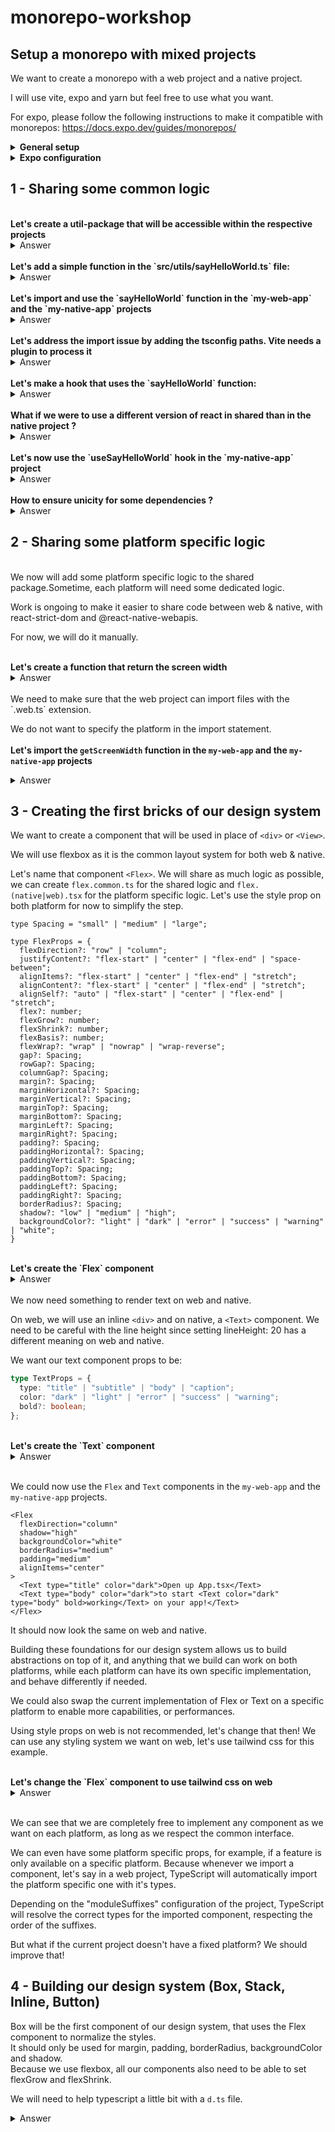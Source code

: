 # monorepo-workshop

## Setup a monorepo with mixed projects

We want to create a monorepo with a web project and a native project.

I will use vite, expo and yarn but feel free to use what you want.

For expo, please follow the following instructions to make it compatible with monorepos: https://docs.expo.dev/guides/monorepos/

<details>
  <summary><strong>General setup</strong></summary>

  ```sh
  mkdir packages
  cd packages

  npm create vite@latest
  npx create-expo-app@latest --template blank-typescript
  ```

  Let's set up a monorepo with yarn:

  ```sh
  yarn init
  yarn set version stable
  yarn install
  ```

  Let's set the node linker to node-modules in the `.yarnrc.yml` file:

  ```yml
  nodeLinker: node-modules
  ```

  Let's add the two projects as workspaces in the `package.json` file:

  ```json
  "workspaces": [
    "packages/*"
  ]
  ```
</details>
<details>
  <summary><strong>Expo configuration</strong></summary>

  Create a `metro.config.js` file in the `packages/my-native-app` folder

  Create an `index.js` file in the `packages/my-native-app` folder

  Update `package.json` to use the `index.js` file as entry point
</details>

## 1 - Sharing some common logic

<br/>
<strong>Let's create a util-package that will be accessible within the respective projects</strong>

<details>
  <summary>Answer</summary>

  ```sh
  mkdir packages/util-shared
  cd packages/util-shared
  yarn init
  ```
  Make sure to set the name to `@my-monorepo/util-shared` and the version to `1.0.0`

  Add the shared package as a dependency to the web & native projects

  ```json
  "dependencies": {
    "@my-monorepo/util-shared": "1.0.0"
  }
  ```
</details>

<br/>
<strong>Let's add a simple function in the `src/utils/sayHelloWorld.ts` file:</strong>

<details>
  <summary>Answer</summary>

  In the `packages/util-shared/src/utils/sayHelloWorld.ts` file:

  ```ts
  export function sayHelloWorld() {
    console.log("Hello World");
  }
  ```
</details>

<br/>
<strong>Let's import and use the `sayHelloWorld` function in the `my-web-app` and the `my-native-app` projects</strong>

<details>
  <summary>Answer</summary>

  In the `packages/my-web-app/src/App.tsx` && `packages/my-native-app/App.tsx` files:

  ```tsx
  import { sayHelloWorld } from "@my-monorepo/util-shared/utils/sayHelloWorld";

  sayHelloWorld();
  ```
</details>

<br/>
<strong>Let's address the import issue by adding the tsconfig paths. Vite needs a plugin to process it</strong>

<details>
  <summary>Answer</summary>
  In the `packages/my-web-app` folder:

  ```sh
  yarn add -D vite-tsconfig-paths
  ```

  In the `packages/my-web-app/vite.config.ts` file:

  ```ts
  import tsconfigPaths from 'vite-tsconfig-paths';

  export default defineConfig({ plugins: [react(), tsconfigPaths()] });
  ```

  In the `packages/my-web-app/tsconfig.app.json` and the `packages/my-native-app/tsconfig.json` files:

  ```json
  "paths": {
    "@my-monorepo/util-shared/*": ["../util-shared/src/*"]
  }
  ```
</details>

<br/>
<strong>Let's make a hook that uses the `sayHelloWorld` function:</strong>

<details>
  <summary>Answer</summary>

  In the `packages/util-shared/src/hooks/useSayHelloWorld.ts` file:

  ```tsx
  import { useEffect } from "react";
  import { sayHelloWorld } from "@my-monorepo/util-shared";

  export function useSayHelloWorld() {
    useEffect(() => {
      sayHelloWorld();
    }, []);
  }
  ```
</details>

<br/>
<strong>What if we were to use a different version of react in shared than in the native project ?</strong>

<details>
  <summary>Answer</summary>

  Let's add react 18.3.1 as a dependency in the `packages/util-shared/package.json` file:

  ```json
  "dependencies": {
    "react": "18.3.1"
  }
  ```
</details>

<br/>
<strong>Let's now use the `useSayHelloWorld` hook in the `my-native-app` project</strong>

<details>
  <summary>Answer</summary>

  In the `packages/my-native-app/App.tsx` file:

  ```tsx
  import { useSayHelloWorld } from "@my-monorepo/util-shared/hooks/useSayHelloWorld";

  useSayHelloWorld();
  ```
</details>

<br/>
<strong>How to ensure unicity for some dependencies ?</strong>

<details>
  <summary>Answer</summary>

  There are multiple ways to do that:
  - Forcing the version of a package across the monorepo
  - Forcing the resolution of a dependency to a specific version per project within the bundling process

  To allow more flexibility, we will use the second approach.
  To do that, we can:
  - use babel with babel-plugin-module-resolver
  - use metro with the disableHierarchicalLookup option (this is a bit extreme as it applies to all dependencies)
  - use a custom resolver with metro for selected dependencies

  For this example, we will use the custom resolver with metro for selected dependencies.

  In the `packages/my-native-app/metro.config.js` file:

  ```js
  const path = require("path");

  const librariesToDedupe = [
    "react-native",
    "react",
    "react-native-safe-area-context",
    "react-native-svg",
  ];
  const regexes = librariesToDedupe.map((lib) => new RegExp(`^${lib}(/.*)?$`));

  const resolvePathFromProjectRoot = (filePath) => {
    return {
      type: "sourceFile",
      filePath: require.resolve(filePath, {
        paths: [projectRoot],
      }),
    };
  };

  config.resolver.resolveRequest = (context, moduleName, platform) => {
    const results = regexes.find((regex) => regex.test(moduleName))?.exec(moduleName);
    if (results?.[1]) {
      try {
        return resolvePathFromProjectRoot(`${moduleName}.${platform}`);
      } catch (err) {
        // Ignore err
      }
      if (platform === "ios" || platform === "android") {
        try {
          return resolvePathFromProjectRoot(`${moduleName}.native`);
        } catch (err) {
          // Ignore err
        }
      } else if (platform === "web") {
        try {
          return resolvePathFromProjectRoot(`${moduleName}.web`);
        } catch (err) {
          // Ignore err
        }
      }
    }
    if (results) {
      return resolvePathFromProjectRoot(moduleName);
    }

    return context.resolveRequest(context, moduleName, platform);
  };
  ```
</details>

## 2 - Sharing some platform specific logic

<br/>
We now will add some platform specific logic to the shared package.Sometime, each platform will need some dedicated logic.

Work is ongoing to make it easier to share code between web & native, with react-strict-dom and @react-native-webapis.

For now, we will do it manually.

<br/>
<strong>Let's create a function that return the screen width</strong>

<details>
  <summary>Answer</summary>

  In the `packages/util-shared/src/utils/getScreenWidth.web.ts` file:

  ```ts
  export function getScreenWidth() {
    return window.screen.width;
  }
  ```

  In the `packages/util-shared/src/utils/getScreenWidth.native.ts` file:

  ```ts
  import { Dimensions } from "react-native";

  export function getScreenWidth() {
    return Dimensions.get("window").width;
  }
  ```
</details>

<br/>
We need to make sure that the web project can import files with the `.web.ts` extension.

We do not want to specify the platform in the import statement.
<br/>
<br/>
<strong>Let's import the `getScreenWidth` function in the `my-web-app` and the `my-native-app` projects</strong>

<details>
  <summary>Answer</summary>
  In the `packages/my-web-app/tsconfig.json` and the `packages/my-native-app/tsconfig.json` files:

  ```json
  "moduleSuffixes": [".web", ""],
  ```
  OR
  ```json
  "moduleSuffixes": [".ios", ".android", ".native", ""],
  ```
  In the `packages/my-web-app/vite.config.ts` file:

  ```ts
  resolve: {
    extensions: [
      ".web.ts",
      ".web.tsx",
      ".web.js",
      ".web.jsx",
      ".ts",
      ".tsx",
      ".js",
      ".jsx",
      ".json",
      ".mjs",
      ".cjs",
    ],
  },
  ```

  In the `packages/my-web-app/src/App.tsx` and the `packages/my-native-app/App.tsx` files:

  ```tsx
  import { getScreenWidth } from "@my-monorepo/util-shared/utils/getScreenWidth";

  console.log(getScreenWidth());
  ```
</details>

## 3 - Creating the first bricks of our design system

We want to create a component that will be used in place of `<div>` or `<View>`.

We will use flexbox as it is the common layout system for both web & native.

Let's name that component `<Flex>`. We will share as much logic as possible, we can create `flex.common.ts` for the shared logic and `flex.(native|web).tsx` for the platform specific logic. Let's use the style prop on both platform for now to simplify the step.

```tsx
type Spacing = "small" | "medium" | "large";

type FlexProps = {
  flexDirection?: "row" | "column";
  justifyContent?: "flex-start" | "center" | "flex-end" | "space-between";
  alignItems?: "flex-start" | "center" | "flex-end" | "stretch";
  alignContent?: "flex-start" | "center" | "flex-end" | "stretch";
  alignSelf?: "auto" | "flex-start" | "center" | "flex-end" | "stretch";
  flex?: number;
  flexGrow?: number;
  flexShrink?: number;
  flexBasis?: number;
  flexWrap?: "wrap" | "nowrap" | "wrap-reverse";
  gap?: Spacing;
  rowGap?: Spacing;
  columnGap?: Spacing;
  margin?: Spacing;
  marginHorizontal?: Spacing;
  marginVertical?: Spacing;
  marginTop?: Spacing;
  marginBottom?: Spacing;
  marginLeft?: Spacing;
  marginRight?: Spacing;
  padding?: Spacing;
  paddingHorizontal?: Spacing;
  paddingVertical?: Spacing;
  paddingTop?: Spacing;
  paddingBottom?: Spacing;
  paddingLeft?: Spacing;
  paddingRight?: Spacing;
  borderRadius?: Spacing;
  shadow?: "low" | "medium" | "high";
  backgroundColor?: "light" | "dark" | "error" | "success" | "warning" | "white";
}
```

<br/>
<strong>Let's create the `Flex` component</strong>

<details>
  <summary>Answer</summary>

  In the `packages/util-shared/src/components/Flex.web.tsx` file:

  ```tsx
  import { FlexProps, getStyleFromProps } from "./Flex.common";
  import React from "react";

  const defaultStyles = {
    flexDirection: "column",
    display: "flex",
  } as const;

  export const Flex = ({
    children,
    ...props
  }: FlexProps & { children?: React.ReactNode }) => {
    const style = {
      ...defaultStyles,
      ...getStyleFromProps(props, "web"),
    };
    return <div style={style}>{children}</div>;
  };
  ```

  In the `packages/util-shared/src/components/Flex.native.tsx` file:

  ```tsx
  import { View, Platform } from "react-native";
  import { FlexProps, getStyleFromProps } from "./Flex.common";
  import React from "react";

  const defaultStyles = {
    flexDirection: "column",
    alignContent: "stretch",
    flexShrink: 1,
  } as const;

  export const Flex = ({
    children,
    ...props
  }: FlexProps & { children?: React.ReactNode }) => {
    const style = {
      ...defaultStyles,
      ...getStyleFromProps(props, Platform.OS as "android" | "ios"),
    };
    return <View style={style}>{children}</View>;
  };
  ```

  And in the `packages/util-shared/src/components/Flex.common.ts` file:

  ```ts
  import { type CSSProperties } from "react";
  import { match } from "ts-pattern";

  import type {ViewStyle} from 'react-native';

  export type Spacing = "small" | "medium" | "large";

  type BackgroundColor = "light" | "dark" | "error" | "success" | "warning" | "white";

  export type FlexProps = {
    flexDirection?: "row" | "column";
    justifyContent?: "flex-start" | "center" | "flex-end" | "space-between";
    alignItems?: "flex-start" | "center" | "flex-end" | "stretch";
    alignContent?: "flex-start" | "center" | "flex-end" | "stretch";
    alignSelf?: "auto" | "flex-start" | "center" | "flex-end" | "stretch";
    flex?: number;
    flexGrow?: number;
    flexShrink?: number;
    flexBasis?: number;
    flexWrap?: "wrap" | "nowrap" | "wrap-reverse";
    gap?: Spacing;
    rowGap?: Spacing;
    columnGap?: Spacing;
    margin?: Spacing;
    marginHorizontal?: Spacing;
    marginVertical?: Spacing;
    marginTop?: Spacing;
    marginBottom?: Spacing;
    marginLeft?: Spacing;
    marginRight?: Spacing;
    padding?: Spacing;
    paddingHorizontal?: Spacing;
    paddingVertical?: Spacing;
    paddingTop?: Spacing;
    paddingBottom?: Spacing;
    paddingLeft?: Spacing;
    paddingRight?: Spacing;
    borderRadius?: Spacing;
    shadow?: "low" | "medium" | "high";
    backgroundColor?: BackgroundColor;
  }

  export const getBackgroundColor = (color: BackgroundColor) => {
    return match({ color })
      .with({ color: "light" }, () => "#fafafa")
      .with({ color: "dark" }, () => "#121212")
      .with({ color: "error" }, () => "#FF5252")
      .with({ color: "success" }, () => "#4CAF50")
      .with({ color: "warning" }, () => "#FF9800")
      .with({ color: "white" }, () => "#fff")
      .exhaustive();
  }

  export const getSpacingValue = (spacing: Spacing) => {
    return match(spacing)
      .with("small", () => 4)
      .with("medium", () => 8)
      .with("large", () => 16)
      .exhaustive();
  };

  const getShadowValue = (shadow: "low" | "medium" | "high", platform: "web" | "android" | "ios") => {
    return match({ shadow, platform })
      .with({ shadow: "low", platform: "web" }, () => ({
        boxShadow: "0 1px 1px 0 rgba(0, 0, 0, 0.18)",
      }))
      .with({ shadow: "medium", platform: "web" }, () => ({
        boxShadow: "0 1px 1px 0 rgba(0, 0, 0, 0.22)",
      }))
      .with({ shadow: "high", platform: "web" }, () => ({
        boxShadow: "0 2px 2px 0 rgba(0, 0, 0, 0.25)",
      }))
      .with({ shadow: "low", platform: "ios" }, () => ({
        shadowColor: "#000",
        shadowOffset: { width: 0, height: 1 },
        shadowOpacity: 0.18,
        shadowRadius: 1.0,
      }))
      .with({ shadow: "medium", platform: "ios" }, () => ({
        shadowColor: "#000",
        shadowOffset: { width: 0, height: 1 },
        shadowOpacity: 0.22,
        shadowRadius: 2.22,
      }))
      .with({ shadow: "high", platform: "ios" }, () => ({
        shadowColor: "#000",
        shadowOffset: { width: 0, height: 2 },
        shadowOpacity: 0.25,
        shadowRadius: 3.84,
      }))
      .with({ shadow: "low", platform: "android" }, () => ({
        elevation: 1,
      }))
      .with({ shadow: "medium", platform: "android" }, () => ({
        elevation: 2,
      }))
      .with({ shadow: "high", platform: "android" }, () => ({
        elevation: 4,
      }))
      .exhaustive();
  };

  export const getStyleFromProps = (props: FlexProps, platform: "web" | "android" | "ios") => {
    return Object.entries(props).reduce<CSSProperties & ViewStyle>((acc, [key, value]) => {
      return {
        ...acc,
        ...match(key)
          .with(
            "margin",
            "marginHorizontal",
            "marginVertical",
            "marginTop",
            "marginBottom",
            "marginLeft",
            "marginRight",
            "padding",
            "paddingHorizontal",
            "paddingVertical",
            "paddingTop",
            "paddingBottom",
            "paddingLeft",
            "paddingRight",
            "rowGap",
            "columnGap",
            "gap",
            "borderRadius",
            (key) => {
              return {
                [key]: getSpacingValue(value as Spacing),
              };
            }
          )
          .with("shadow", () => {
            return getShadowValue(value as "low" | "medium" | "high", platform);
          })
          .with("backgroundColor", () => {
            return {
              backgroundColor: getBackgroundColor(
                value as "light" | "dark" | "error" | "success" | "warning" | "white"
              ),
            };
          })
          .otherwise((key) => ({
            [key]: value,
          })),
      };
    }, {});
  };
  ```
</details>

<br/>
We now need something to render text on web and native.

On web, we will use an inline `<div>` and on native, a `<Text>` component. We need to be careful with the line height since setting lineHeight: 20 has a different meaning on web and native.

We want our text component props to be:

```ts
type TextProps = {
  type: "title" | "subtitle" | "body" | "caption";
  color: "dark" | "light" | "error" | "success" | "warning";
  bold?: boolean;
};
```

<br/>
<strong>Let's create the `Text` component</strong>

<details>
  <summary>Answer</summary>

  In the `packages/util-shared/src/components/Text.web.tsx` file:

  ```tsx
  import { match } from "ts-pattern";
  import { TextProps, getStyleFromProps } from "./Text.common";
  import React from "react";

  const defaultStyles = {
    display: "inline",
  } as const;

  const getLineHeight = (type: TextProps["type"]) => {
    return match(type)
      .with("title", () => ({ lineHeight: "32px" }))
      .with("subtitle", () => ({ lineHeight: "24px" }))
      .with("body", () => ({ lineHeight: "20px" }))
      .with("caption", () => ({ lineHeight: "16px" }))
      .exhaustive();
  };

  export const Text = ({
    children,
    color,
    type,
    bold,
  }: TextProps & { children?: React.ReactNode }) => {
    const style = {
      ...defaultStyles,
      ...getLineHeight(type),
      ...getStyleFromProps({ color, type, bold }),
    };
    return <div style={style}>{children}</div>;
  };
  ```

  In the `packages/util-shared/src/components/Text.native.tsx` file:

  ```tsx
  import { Text as RNText } from "react-native";
  import { TextProps, getStyleFromProps } from "./Text.common";
  import React from "react";
  import { match } from "ts-pattern";

  const getLineHeight = (type: TextProps["type"]) => {
    return match(type)
      .with("title", () => ({ lineHeight: 32 }))
      .with("subtitle", () => ({ lineHeight: 24 }))
      .with("body", () => ({ lineHeight: 20 }))
      .with("caption", () => ({ lineHeight: 16 }))
      .exhaustive();
  };

  export const Text = ({ children, color, type, bold }: TextProps & { children?: React.ReactNode }) => {
    const style = {
      ...getStyleFromProps({ color, type, bold }),
      ...getLineHeight(type),
    };
    return <RNText style={style}>{children}</RNText>;
  };
  ```

  In the `packages/util-shared/src/components/Text.common.ts` file:

  ```ts
  import { match } from "ts-pattern";
  import type { TextStyle } from "react-native";
  import type { CSSProperties } from "react";

  export type TextProps = {
    type: "title" | "body" | "subtitle" | "caption";
    color: "dark" | "light" | "error" | "success" | "warning";
    bold?: boolean;
  };

  const getColorFromProps = (color: TextProps["color"]) => {
    return match({ color })
      .with({ color: "dark" }, () => "#000")
      .with({ color: "light" }, () => "#fff")
      .with({ color: "error" }, () => "#FF5252")
      .with({ color: "success" }, () => "#4CAF50")
      .with({ color: "warning" }, () => "#FF9800")
      .exhaustive();
  };

  export const getStyleFromProps = ({
    type,
    bold,
    color,
  }: TextProps): TextStyle & CSSProperties => {
    return {
      ...match(type)
        .with("title", () => ({ fontSize: 24 }))
        .with("subtitle", () => ({ fontSize: 18 }))
        .with("body", () => ({ fontSize: 14 }))
        .with("caption", () => ({ fontSize: 12 }))
        .exhaustive(),
      ...(bold ? { fontWeight: "bold" } : {}),
      color: getColorFromProps(color),
      fontFamily: "Georgia",
    };
  };
  ```
</details>

<br/>

We could now use the `Flex` and `Text` components in the `my-web-app` and the `my-native-app` projects.

```tsx
<Flex
  flexDirection="column"
  shadow="high"
  backgroundColor="white"
  borderRadius="medium"
  padding="medium"
  alignItems="center"
>
  <Text type="title" color="dark">Open up App.tsx</Text>
  <Text type="body" color="dark">to start <Text color="dark" type="body" bold>working</Text> on your app!</Text>
</Flex>
```

It should now look the same on web and native.

Building these foundations for our design system allows us to build abstractions on top of it, and anything that we build can work on both platforms, while each platform can have its own specific implementation, and behave differently if needed.

We could also swap the current implementation of Flex or Text on a specific platform to enable more capabilities, or performances.

Using style props on web is not recommended, let's change that then! We can use any styling system we want on web, let's use tailwind css for this example.

<br/>
<strong>Let's change the `Flex` component to use tailwind css on web</strong>

<details>
  <summary>Answer</summary>

  In the `packages/util-shared/src/components/Flex.web.tsx` file:

  ```tsx
  import { match, P } from "ts-pattern";
  import { FlexProps } from "./Flex.common";
  import React from "react";

  const getAlignItems = (value: FlexProps["alignItems"]) => {
    return match(value)
      .with("flex-start", () => "items-start")
      .with("flex-end", () => "items-end")
      .with("center", () => "items-center")
      .with("stretch", () => "items-stretch")
      .with(undefined, () => undefined)
      .exhaustive();
  };

  const getAlignContent = (value: FlexProps["alignContent"]) => {
    return match(value)
      .with("flex-start", () => "content-start")
      .with("flex-end", () => "content-end")
      .with("center", () => "content-center")
      .with("stretch", () => "content-stretch")
      .with(undefined, () => undefined)
      .exhaustive();
  };

  const getAlignSelf = (value: FlexProps["alignSelf"]) => {
    return match(value)
      .with("auto", () => "self-auto")
      .with("flex-start", () => "self-start")
      .with("flex-end", () => "self-end")
      .with("center", () => "self-center")
      .with("stretch", () => "self-stretch")
      .with(undefined, () => undefined)
      .exhaustive();
  };

  const getJustifyContent = (value: FlexProps["justifyContent"]) => {
    return match(value)
      .with("flex-start", () => "justify-start")
      .with("flex-end", () => "justify-end")
      .with("center", () => "justify-center")
      .with("space-between", () => "justify-between")
      .with(undefined, () => undefined)
      .exhaustive();
  };

  const getFlexDirection = (value: FlexProps["flexDirection"]) => {
    return match(value)
      .with("row", () => "flex-row")
      .with("column", () => "flex-col")
      .with(undefined, () => undefined)
      .exhaustive();
  };

  const getGap = (value: FlexProps["gap"]) => {
    return match(value)
      .with("small", () => "gap-1")
      .with("medium", () => "gap-2")
      .with("large", () => "gap-4")
      .with(undefined, () => undefined)
      .exhaustive();
  };

  const getRowGap = (value: FlexProps["rowGap"]) => {
    return match(value)
      .with("small", () => "gap-y-1")
      .with("medium", () => "gap-y-2")
      .with("large", () => "gap-y-4")
      .with(undefined, () => undefined)
      .exhaustive();
  };

  const getColumnGap = (value: FlexProps["columnGap"]) => {
    return match(value)
      .with("small", () => "gap-x-1")
      .with("medium", () => "gap-x-2")
      .with("large", () => "gap-x-4")
      .with(undefined, () => undefined)
      .exhaustive();
  };

  const getFlexWrap = (value: FlexProps["flexWrap"]) => {
    return match(value)
      .with("wrap", () => "flex-wrap")
      .with("wrap-reverse", () => "flex-wrap-reverse")
      .with("nowrap", () => "flex-nowrap")
      .with(undefined, () => undefined)
      .exhaustive();
  };

  const getFlex = (value: FlexProps["flex"]) => {
    return match(value)
      .with(0, () => "flex-none")
      .with(1, () => "flex-1")
      .with(P.number, () => `flex-[${value}]`)
      .with(undefined, () => undefined)
      .exhaustive();
  };

  const getFlexGrow = (value: FlexProps["flexGrow"]) => {
    return match(value)
      .with(0, () => "grow-0")
      .with(1, () => "grow")
      .with(P.number, () => `grow-[${value}]`)
      .with(undefined, () => undefined)
      .exhaustive();
  };

  const getFlexShrink = (value: FlexProps["flexShrink"]) => {
    return match(value)
      .with(0, () => "shrink-0")
      .with(1, () => "shrink")
      .with(P.number, () => `shrink-[${value}]`)
      .with(undefined, () => undefined)
      .exhaustive();
  };

  const getFlexBasis = (value: FlexProps["flexBasis"]) => {
    return match(value)
      .with(0, () => "basis-0")
      .with(P.number, () => `basis-[${value}px]`)
      .with(undefined, () => undefined)
      .exhaustive();
  };

  const getMargin = (value: FlexProps["margin"]) => {
    return match(value)
      .with("small", () => "m-1")
      .with("medium", () => "m-2")
      .with("large", () => "m-4")
      .with(undefined, () => undefined)
      .exhaustive();
  };

  const getMarginHorizontal = (value: FlexProps["marginHorizontal"]) => {
    return match(value)
      .with("small", () => "mx-1")
      .with("medium", () => "mx-2")
      .with("large", () => "mx-4")
      .with(undefined, () => undefined)
      .exhaustive();
  };

  const getMarginVertical = (value: FlexProps["marginVertical"]) => {
    return match(value)
      .with("small", () => "my-1")
      .with("medium", () => "my-2")
      .with("large", () => "my-4")
      .with(undefined, () => undefined)
      .exhaustive();
  };


  const getMarginLeft = (value: FlexProps["marginLeft"]) => {
    return match(value)
      .with("small", () => "ml-1")
      .with("medium", () => "ml-2")
      .with("large", () => "ml-4")
      .with(undefined, () => undefined)
      .exhaustive();
  };

  const getMarginRight = (value: FlexProps["marginRight"]) => {
    return match(value)
      .with("small", () => "mr-1")
      .with("medium", () => "mr-2")
      .with("large", () => "mr-4")
      .with(undefined, () => undefined)
      .exhaustive();
  };

  const getMarginTop = (value: FlexProps["marginTop"]) => {
    return match(value)
      .with("small", () => "mt-1")
      .with("medium", () => "mt-2")
      .with("large", () => "mt-4")
      .with(undefined, () => undefined)
      .exhaustive();
  };

  const getMarginBottom = (value: FlexProps["marginBottom"]) => {
    return match(value)
      .with("small", () => "mb-1")
      .with("medium", () => "mb-2")
      .with("large", () => "mb-4")
      .with(undefined, () => undefined)
      .exhaustive();
  };

  const getPadding = (value: FlexProps["padding"]) => {
    return match(value)
      .with("small", () => "p-1")
      .with("medium", () => "p-2")
      .with("large", () => "p-4")
      .with(undefined, () => undefined)
      .exhaustive();
  };

  const getPaddingHorizontal = (value: FlexProps["paddingHorizontal"]) => {
    return match(value)
      .with("small", () => "px-1")
      .with("medium", () => "px-2")
      .with("large", () => "px-4")
      .with(undefined, () => undefined)
      .exhaustive();
  };

  const getPaddingVertical = (value: FlexProps["paddingVertical"]) => {
    return match(value)
      .with("small", () => "py-1")
      .with("medium", () => "py-2")
      .with("large", () => "py-4")
      .with(undefined, () => undefined)
      .exhaustive();
  };

  const getPaddingLeft = (value: FlexProps["paddingLeft"]) => {
    return match(value)
      .with("small", () => "pl-1")
      .with("medium", () => "pl-2")
      .with("large", () => "pl-4")
      .with(undefined, () => undefined)
      .exhaustive();
  };

  const getPaddingRight = (value: FlexProps["paddingRight"]) => {
    return match(value)
      .with("small", () => "pr-1")
      .with("medium", () => "pr-2")
      .with("large", () => "pr-4")
      .with(undefined, () => undefined)
      .exhaustive();
  };

  const getPaddingTop = (value: FlexProps["paddingTop"]) => {
    return match(value)
      .with("small", () => "pt-1")
      .with("medium", () => "pt-2")
      .with("large", () => "pt-4")
      .with(undefined, () => undefined)
      .exhaustive();
  };

  const getPaddingBottom = (value: FlexProps["paddingBottom"]) => {
    return match(value)
      .with("small", () => "pb-1")
      .with("medium", () => "pb-2")
      .with("large", () => "pb-4")
      .with(undefined, () => undefined)
      .exhaustive();
  };

  const getBorderRadius = (value: FlexProps["borderRadius"]) => {
    return match(value)
      .with("small", () => "rounded")
      .with("medium", () => "rounded-lg")
      .with("large", () => "rounded-2xl")
      .with(undefined, () => undefined)
      .exhaustive();
  };

  const getShadow = (value: FlexProps["shadow"]) => {
    return match(value)
      .with("low", () => "shadow")
      .with("medium", () => "shadow-md")
      .with("high", () => "shadow-lg")
      .with(undefined, () => undefined)
      .exhaustive();
  };

  const getBackgroundColor = (value: FlexProps["backgroundColor"]) => {
    return match(value)
      .with("dark", () => "bg-slate-900")
      .with("light", () => "bg-slate-100")
      .with("white", () => "bg-white")
      .with("error", () => "bg-red-500")
      .with("success", () => "bg-green-500")
      .with("warning", () => "bg-yellow-500")
      .with(undefined, () => undefined)
      .exhaustive();
  };

  const getClassNameFromProps = (props: FlexProps) => {
    return Object.entries(props).reduce<(string | undefined)[]>((acc, [key, value]) => {
      return [
        ...acc,
        match(key as keyof FlexProps)
          .with("alignItems", () => getAlignItems(value as FlexProps["alignItems"]))
          .with("alignContent", () => getAlignContent(value as FlexProps["alignContent"]))
          .with("alignSelf", () => getAlignSelf(value as FlexProps["alignSelf"]))
          .with("justifyContent", () => getJustifyContent(value as FlexProps["justifyContent"]))
          .with("flexDirection", () => getFlexDirection(value as FlexProps["flexDirection"]))
          .with("gap", () => getGap(value as FlexProps["gap"]))
          .with("rowGap", () => getRowGap(value as FlexProps["rowGap"]))
          .with("columnGap", () => getColumnGap(value as FlexProps["columnGap"]))
          .with("flexWrap", () => getFlexWrap(value as FlexProps["flexWrap"]))
          .with("flex", () => getFlex(value as FlexProps["flex"]))
          .with("flexGrow", () => getFlexGrow(value as FlexProps["flexGrow"]))
          .with("flexShrink", () => getFlexShrink(value as FlexProps["flexShrink"]))
          .with("flexBasis", () => getFlexBasis(value as FlexProps["flexBasis"]))
          .with("margin", () => getMargin(value as FlexProps["margin"]))
          .with("marginHorizontal", () => getMarginHorizontal(value as FlexProps["marginHorizontal"]))
          .with("marginVertical", () => getMarginVertical(value as FlexProps["marginVertical"]))
          .with("marginLeft", () => getMarginLeft(value as FlexProps["marginLeft"]))
          .with("marginRight", () => getMarginRight(value as FlexProps["marginRight"]))
          .with("marginTop", () => getMarginTop(value as FlexProps["marginTop"]))
          .with("marginBottom", () => getMarginBottom(value as FlexProps["marginBottom"]))
          .with("padding", () => getPadding(value as FlexProps["padding"]))
          .with("paddingHorizontal", () => getPaddingHorizontal(value as FlexProps["paddingHorizontal"]))
          .with("paddingVertical", () => getPaddingVertical(value as FlexProps["paddingVertical"]))
          .with("paddingLeft", () => getPaddingLeft(value as FlexProps["paddingLeft"]))
          .with("paddingRight", () => getPaddingRight(value as FlexProps["paddingRight"]))
          .with("paddingTop", () => getPaddingTop(value as FlexProps["paddingTop"]))
          .with("paddingBottom", () => getPaddingBottom(value as FlexProps["paddingBottom"]))
          .with("borderRadius", () => getBorderRadius(value as FlexProps["borderRadius"]))
          .with("shadow", () => getShadow(value as FlexProps["shadow"]))
          .with("backgroundColor", () => getBackgroundColor(value as FlexProps["backgroundColor"]))
          .exhaustive(),
      ]
    }, ["flex"]).filter(Boolean).join(" ");
  };

  export const Flex = ({
    children,
    flexDirection = "column",
    ...props
  }: FlexProps & { children?: React.ReactNode }) => {
    const classNames = getClassNameFromProps({
      flexDirection,
      ...props,
    });

    return <div className={classNames}>{children}</div>;
  };
  ```
</details>

<br/>

We can see that we are completely free to implement any component as we want on each platform, as long as we respect the common interface.

We can even have some platform specific props, for example, if a feature is only available on a specific platform.
Because whenever we import a component, let's say in a web project, TypeScript will automatically import the platform specific one with it's types.

Depending on the "moduleSuffixes" configuration of the project, TypeScript will resolve the correct types for the imported component, respecting the order of the suffixes.

But what if the current project doesn't have a fixed platform? We should improve that!

## 4 - Building our design system (Box, Stack, Inline, Button)

Box will be the first component of our design system, that uses the Flex component to normalize the styles.<br/>
It should only be used for margin, padding, borderRadius, backgroundColor and shadow.<br/>
Because we use flexbox, all our components also need to be able to set flexGrow and flexShrink.

We will need to help typescript a little bit with a `d.ts` file.

<details>
  <summary>Answer</summary>

  In the `packages/util-shared/src/components/box/Box.tsx` file:

  ```tsx
  import { Flex } from "@my-monorepo/shared/components/flex/Flex";
  import { FlexProps } from "@my-monorepo/shared/components/flex/Flex.common";
  import { FunctionComponent, ReactNode } from "react";

  type BoxProps = Omit<FlexProps, "direction" | "alignItems" | "justifyContent" | "alignSelf" | "alignContent" | "gap" | "columnGap" | "rowGap" | "wrap" | "flexWrap" | "flexDirection" | "flexBasis" | "flex" | "marginLeft" | "marginRight" | "marginTop" | "marginBottom" | "paddingLeft" | "paddingRight" | "paddingTop" | "paddingBottom">;

  const Box: FunctionComponent<BoxProps & { children: ReactNode }> = ({ children, ...props }) => {
    return <Flex {...props}>{children}</Flex>;
  };

  export { Box };
  ```

  In the `packages/util-shared/src/components/flex/Flex.d.ts` file:

  ```ts
  declare module "@my-monorepo/shared/components/flex/Flex" {
    import { ComponentProps, FunctionComponent } from "react";

    import { Flex as FlexNative } from "@my-monorepo/shared/components/flex/Flex.native";
    import { Flex as FlexWeb } from "@my-monorepo/shared/components/flex/Flex.web";

    type Flex = FunctionComponent<
      ComponentProps<typeof FlexWeb> & ComponentProps<typeof FlexNative>
    >;

    const Flex: Flex;

    export { Flex };
  }
  ```

</details>